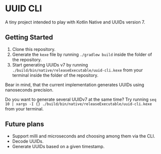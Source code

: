 # UUID CLI

A tiny project intended to play with Kotlin Native and UUIDs version 7. 

## Getting Started

1. Clone this repository.
2. Generate the `kexe` file by running `./gradlew build` inside the folder of the repository.
3. Start generating UUIDs v7 by running `./build/bin/native/releaseExecutable/uuid-cli.kexe` from your terminal inside the folder of the repository.

Bear in mind, that the current implementation generates UUIDs using nanoseconds precision.

Do you want to generate several UUIDv7 at the same time? Try running `seq 10 | xargs -I {} ./build/bin/native/releaseExecutable/uuid-cli.kexe` from your terminal.

## Future plans
- Support milli and microseconds and choosing among them via the CLI.
- Decode UUIDs.
- Generate UUIDs based on a given timestamp.